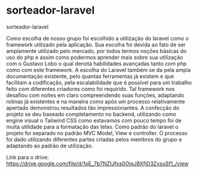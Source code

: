 # sorteador-laravel
sorteador-laravel

  Como escolha de nosso grupo foi escolhido a utilização do laravel como o framework utilizado pela aplicação. Sua escolha foi devida ao fato de ser amplamente utilizado pelo mercado, por todos termos noções básicas do uso do php e assim como podermos aprender mais sobre sua utilização com o Gustavo Lobo o qual denota habilidades avançadas tanto com php como com este framework.
  A escolha do Laravel também se da pela ampla documentação existente, pelo quantas ferramentas já existem e que facilitam a codificação, pela escalabilidade que é possível para um trabalho feito com diferentes criadores como foi requirido. Tal framework nos desafiou com noites em claro compreendendo suas funções, adaptando rotinas já existentes e na maneira como após um processo relativamente apertado demonstrou resultados tão impressionantes.
  A confecção do projeto se deu baseado completamento no backend, utilizando como engine visual o Tailwind CSS como estavamos com pouco tempo foi de muita utilidade para a formatação das telas. Como padrão do laravel o projeto foi separado no padrão MVC Model, View e controller. O processo foi dado utilizando diferentes partes criadas pelos membros do grupo e adaptando ao padrão de utilização.

Link para o drive: https://drive.google.com/file/d/1oE_7b7NZIJfxs0OiqJ8XfjD3ZxsuSf1_/view
